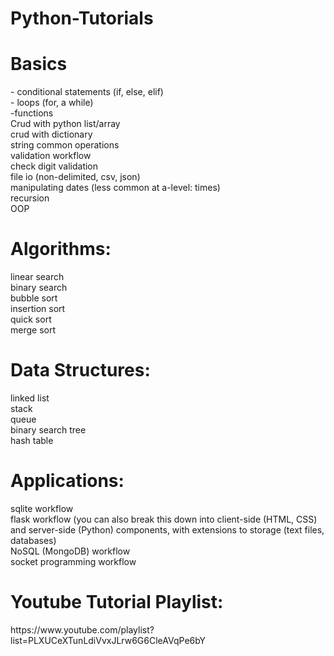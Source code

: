 # Python-Tutorials

<H1>Basics</H1>
- conditional statements (if, else, elif)<br>
- loops (for, a while)<br>
-functions<br>
Crud with python list/array<br>
crud with dictionary<br>
string common operations<br>
validation workflow<br>
check digit validation<br>
file io (non-delimited, csv, json)<br>
manipulating dates (less common at a-level: times)<br>
recursion<br>
OOP

<H1>Algorithms:</H1>
linear search<br>
binary search<br>
bubble sort<br>
insertion sort<br>
quick sort<br>
merge sort<br>

<h1>Data Structures:</h1>
linked list <br>
stack <br>
queue <br>
binary search tree <br>
hash table <br>

<h1>Applications:</h1>
sqlite workflow <br>
flask workflow (you can also break this down into client-side (HTML, CSS) and server-side (Python) components, with extensions to storage (text files, databases) <br>
NoSQL (MongoDB) workflow <br>
socket programming workflow <br>

<h1>Youtube Tutorial Playlist:</h1>
  https://www.youtube.com/playlist?list=PLXUCeXTunLdiVvxJLrw6G6CleAVqPe6bY
